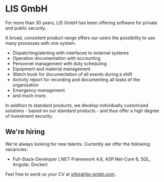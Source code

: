 # LIS GmbH

For more than 30 years, LIS GmbH has been offering software for private and public security.

A broad, consistent product range offers our users the possibility to use many processes with one system.

* Dispatching/alerting with interfaces to external systems
* Operation documentation with accounting
* Personnel management with duty scheduling
* Equipment and material management
* Watch book for documentation of all events during a shift
* Activity report for recording and documenting all tasks of the
organization
* Emergency management
* and much more.

In addition to standard products, we develop individually customized solutions - based on our standard products - and thus offer a high degree of investment security.

## We're hiring

We're always looking for new talents. Currently we offer the following vacancies:

* Full-Stack-Developer (.NET-Framework 4.8, ASP.Net-Core 6, SQL, Angular, Docker)

Feel free to send us your CV at [info(at)lis-gmbh.com](mailto:info@lis-gmbh.com).

